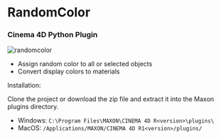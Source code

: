 # RandomColor
### Cinema 4D Python Plugin

![randomcolor](https://raw.githubusercontent.com/safina3d/c4d-random-color/master/RandomColor/res/color.tif")

- Assign random color to all or selected objects
- Convert display colors to materials


Installation: 

Clone the project or download the zip file and extract it into the Maxon plugins directory.

- Windows: `C:\Program Files\MAXON\CINEMA 4D R<version>\plugins\`
- MacOS: `/Applications/MAXON/CINEMA 4D R1<version>/plugins/`
